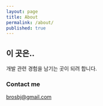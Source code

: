 ```yaml
---
layout: page
title: About
permalink: /about/
published: true
---
```


## 이 곳은..
개발 관련 경험을 남기는 곳이 되려 합니다.


### Contact me

[brosbj@gmail.com](mailto:brosbj@gmail.com)
